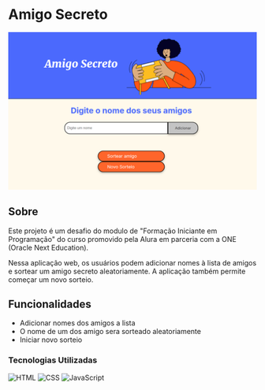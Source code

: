 # Amigo Secreto

![Tela do projeto Amigo Secreto](./assets/tela_amigosecreto.png)

## Sobre

Este projeto é um desafio do modulo de "Formação Iniciante em Programação" do curso promovido pela Alura em parceria com a ONE (Oracle Next Education).

Nessa aplicação web, os usuários podem adicionar nomes à lista de amigos e sortear um amigo secreto aleatoriamente. A aplicação também permite começar um novo sorteio.

## Funcionalidades

- Adicionar nomes dos amigos a lista
- O nome de um dos amigo sera sorteado aleatoriamente
- Iniciar novo sorteio


### Tecnologias Utilizadas

![HTML](https://img.shields.io/badge/HTML-5-orange)
![CSS](https://img.shields.io/badge/CSS-3-blue)
![JavaScript](https://img.shields.io/badge/JavaScript-ES6-yellow)
